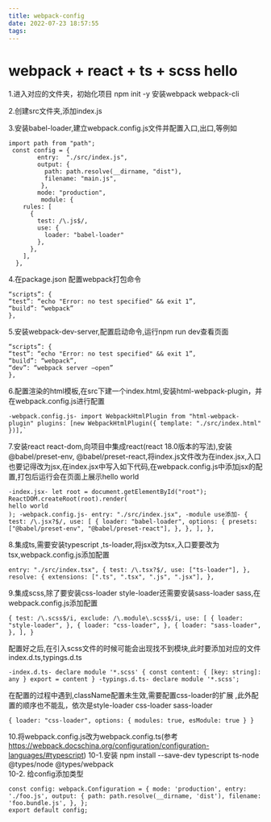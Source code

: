 ```yaml
---
title: webpack-config
date: 2022-07-23 18:57:55
tags:
---
```

# webpack + react + ts + scss hello
 1.进入对应的文件夹，初始化项目 npm init -y 安装webpack webpack-cli

2.创建src文件夹,添加index.js

3.安装babel-loader,建立webpack.config.js文件并配置入口,出口,等例如
```
import path from "path";
 const config = {
        entry:  "./src/index.js",
        output: {
          path: path.resolve(__dirname, "dist"),
          filename: "main.js",
         },
        mode: "production",
         module: {
    rules: [
      {
        test: /\.js$/,
        use: {
          loader: "babel-loader"
        },
      },
    ],
  },
```
4.在package.json 配置webpack打包命令
```
“scripts”: {
“test”: “echo "Error: no test specified" && exit 1”,
“build”: “webpack”
},
```
5.安装webpack-dev-server,配置启动命令,运行npm run dev查看页面
```
“scripts”: {
“test”: “echo "Error: no test specified" && exit 1”,
“build”: “webpack”,
“dev”: “webpack server –open”
},
```

6.配置渲染的html模板,在src下建一个index.html,安装html-webpack-plugin，并在webpack.config.js进行配置
```
-webpack.config.js- import WebpackHtmlPlugin from "html-webpack-plugin" plugins: [new WebpackHtmlPlugin({ template: "./src/index.html" })],`

```
7.安装react react-dom,向项目中集成react(react 18.0版本的写法),安装@babel/preset-env, @babel/preset-react,将index.js文件改为在index.jsx,入口也要记得改为jsx,在index.jsx中写入如下代码,在webpack.config.js中添加jsx的配置,打包后运行会在页面上展示hello world
```
-index.jsx- let root = document.getElementById("root"); ReactDOM.createRoot(root).render(
hello world
); -webpack.config.js- entry: "./src/index.jsx", -module use添加- { test: /\.jsx?$/, use: [ { loader: "babel-loader", options: { presets: ["@babel/preset-env", "@babel/preset-react"], }, }, ], },
```
8.集成ts,需要安装typescript ,ts-loader,将jsx改为tsx,入口要要改为tsx,webpack.config.js添加配置
```
entry: "./src/index.tsx", { test: /\.tsx?$/, use: ["ts-loader"], }, resolve: { extensions: [".ts", ".tsx", ".js", ".jsx"], },
```
9.集成scss,除了要安装css-loader style-loader还需要安装sass-loader sass,在webpack.config.js添加配置

```
{ test: /\.scss$/i, exclude: /\.module\.scss$/i, use: [ { loader: "style-loader", }, { loader: "css-loader", }, { loader: "sass-loader", }, ], }
```
配置好之后,在引入scss文件的时候可能会出现找不到模块,此时要添加对应的文件index.d.ts,typings.d.ts
```
-index.d.ts- declare module '*.scss' { const content: { [key: string]: any } export = content } -typings.d.ts- declare module '*.scss';
```
在配置的过程中遇到,className配置未生效,需要配置css-loader的扩展 ,此外配置的顺序也不能乱，依次是style-loader css-loader sass-loader
```
{ loader: "css-loader", options: { modules: true, esModule: true } }

```
10.将webpack.config.js改为webpack.config.ts(参考 https://webpack.docschina.org/configuration/configuration-languages/#typescript)
 10-1.安装 npm install --save-dev typescript ts-node @types/node @types/webpack  
 10-2. 给config添加类型
```
const config: webpack.Configuration = { mode: 'production', entry: './foo.js', output: { path: path.resolve(__dirname, 'dist'), filename: 'foo.bundle.js', }, };
export default config;
```